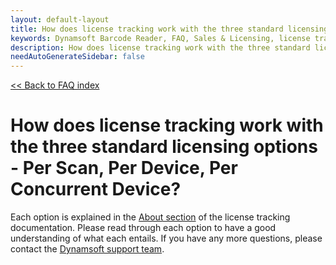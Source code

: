```yaml
---
layout: default-layout
title: How does license tracking work with the three standard licensing options - Per Scan, Per Device, Per Concurrent Device?
keywords: Dynamsoft Barcode Reader, FAQ, Sales & Licensing, license tracking
description: How does license tracking work with the three standard licensing options - Per Scan, Per Device, Per Concurrent Device?
needAutoGenerateSidebar: false
---
```


[<< Back to FAQ index](index.md)

# How does license tracking work with the three standard licensing options - Per Scan, Per Device, Per Concurrent Device?

Each option is explained in the [About section](https://www.dynamsoft.com/license-server/docs/about/licensetypes.html?ver=latest) of the license tracking documentation. Please read through each option to have a good understanding of what each entails. If you have any more questions, please contact the [Dynamsoft support team](https://www.dynamsoft.com/company/contact/).
